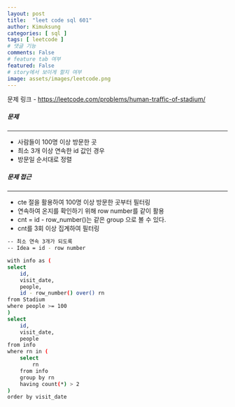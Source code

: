 ```yaml
---
layout: post
title:  "leet code sql 601"
author: Kimuksung
categories: [ sql ]
tags: [ leetcode ]
# 댓글 기능
comments: False
# feature tab 여부
featured: False
# story에서 보이게 할지 여부
image: assets/images/leetcode.png
---
```


문제 링크 - https://leetcode.com/problems/human-traffic-of-stadium/

##### 문제
---
- 사람들이 100명 이상 방문한 곳
- 최소 3개 이상 연속한 id 값인 경우
- 방문일 순서대로 정렬

##### 문제 접근
---
- cte 절을 활용하여 100명 이상 방문한 곳부터 필터링
- 연속하여 온지를 확인하기 위해 row number를 같이 활용
- cnt = id - row_number()는 같은 group 으로 볼 수 있다.
- cnt를 3회 이상 집계하여 필터링

```bash
-- 최소 연속 3개가 되도록
-- Idea = id - row number

with info as (
select
    id,
    visit_date,
    people,
    id - row_number() over() rn
from Stadium
where people >= 100
)
select
    id,
    visit_date,
    people
from info
where rn in (
    select 
        rn
    from info
    group by rn
    having count(*) > 2
)
order by visit_date
```